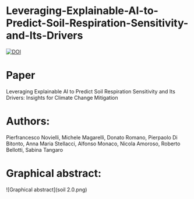 # Leveraging-Explainable-AI-to-Predict-Soil-Respiration-Sensitivity-and-Its-Drivers
[![DOI](https://zenodo.org/badge/923247823.svg)](https://doi.org/10.5281/zenodo.14751614)

# Paper
Leveraging Explainable AI to Predict Soil Respiration Sensitivity and Its Drivers: Insights for Climate Change Mitigation

# Authors:
Pierfrancesco Novielli, Michele Magarelli, Donato Romano, Pierpaolo Di Bitonto, Anna Maria Stellacci, Alfonso Monaco, Nicola Amoroso, Roberto Bellotti, Sabina Tangaro

# Graphical abstract:
![Graphical abstract](soil 2.0.png)
